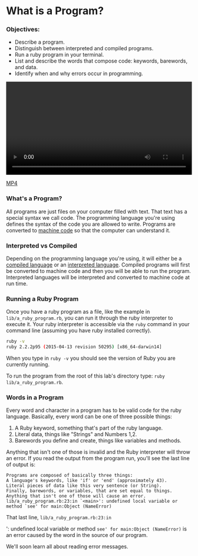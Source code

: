 # What is a Program?

### Objectives:

* Describe a program.
* Distinguish between interpreted and compiled programs.
* Run a ruby program in your terminal.
* List and describe the words that compose code: keywords, barewords, and data.
* Identify when and why errors occur in programming.

<video controls width="100%">
  <source src="http://flatiron-videos.s3.amazonaws.com/ironboard/ruby/ruby-lecture-what-is-a-program/ruby-lecture-what-is-a-program.mp4" type="video/mp4" >
    The video accompanying this lab is best enjoyed on Learn.co
</video>

[MP4](http://flatiron-videos.s3.amazonaws.com/ironboard/ruby/ruby-lecture-what-is-a-program/ruby-lecture-what-is-a-program.mp4)


### What's a Program?

All programs are just files on your computer filled with text. That text has a special syntax we call code. The programming language you're using defines the syntax of the code you are allowed to write. Programs are converted to [machine code](https://en.wikipedia.org/wiki/Machine_code) so that the computer can understand it. 

### Interpreted vs Compiled

Depending on the programming language you're using, it will either be a [compiled language](http://en.wikipedia.org/wiki/Compiled_language) or an [interpreted language](http://en.wikipedia.org/wiki/Interpreted_language). Compiled programs will first be converted to machine code and then you will be able to run the program. Interpreted languages will be interpreted and converted to machine code at run time.

### Running a Ruby Program

Once you have a ruby program as a file, like the example in `lib/a_ruby_program.rb`, you can run it through the ruby interpreter to execute it. Your ruby interpreter is accessible via the `ruby` command in your command line (assuming you have ruby installed correctly).

```bash
ruby -v
ruby 2.2.2p95 (2015-04-13 revision 50295) [x86_64-darwin14]
```

When you type in `ruby -v` you should see the version of Ruby you are currently running.

To run the program from the root of this lab's directory type: `ruby lib/a_ruby_program.rb`.

### Words in a Program

Every word and character in a program has to be valid code for the ruby language. Basically, every word can be one of three possible things:

1. A Ruby keyword, something that's part of the ruby language.
2. Literal data, things like "Strings" and Numbers 1,2.
3. Barewords you define and create, things like variables and methods.

Anything that isn't one of those is invalid and the Ruby interpreter will throw an error. If you read the output from the program run, you'll see the last line of output is:

```
Programs are composed of basically three things:
A language's keywords, like 'if' or 'end' (approximately 43).
Literal pieces of data like this very sentence (or String).
Finally, barewords, or variables, that are set equal to things.
Anything that isn't one of those will cause an error.
lib/a_ruby_program.rb:23:in `<main>': undefined local variable or method `see' for main:Object (NameError)
```

That last line, `lib/a_ruby_program.rb:23:in `<main>': undefined local variable or method `see' for main:Object (NameError)` is an error caused by the word in the source of our program. 

We'll soon learn all about reading error messages.
